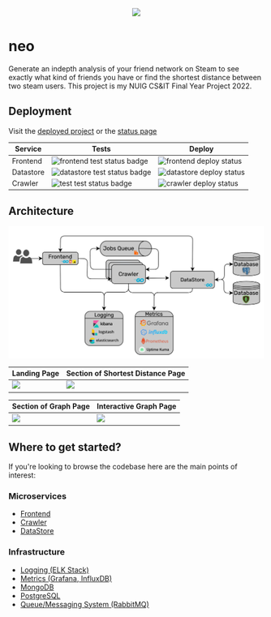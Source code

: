 <p align="center">
 <a href="http://neofyp.com">
 <img width="20%" src="https://i.imgur.com/3DH7xYd.png">
 </a>
</p>


# neo


Generate an indepth analysis of your friend network on Steam to see exactly what kind of friends you have or find the shortest distance between two steam users. This project is my NUIG CS&IT Final Year Project 2022.

## Deployment

Visit the [deployed project](http://neofyp.com) or the [status page](http://status.neofyp.com/status)

| Service     | Tests | Deploy |  
| ----------- | ----------- | ----------- |
| Frontend      | ![frontend test status badge](https://github.com/IamCathal/neo/actions/workflows/buildFrontEnd.yml/badge.svg) |  ![frontend deploy status](https://github.com/IamCathal/neo/actions/workflows/deployFrontend.yml/badge.svg) |  
| Datastore | ![datastore test status badge](https://github.com/IamCathal/neo/actions/workflows/buildDatastore.yml/badge.svg) | ![datastore deploy status](https://github.com/IamCathal/neo/actions/workflows/deployDataStore.yml/badge.svg)  |
| Crawler      | ![test test status badge](https://github.com/IamCathal/neo/actions/workflows/buildCrawler.yml/badge.svg) | ![crawler deploy status](https://github.com/IamCathal/neo/actions/workflows/deployCrawler.yml/badge.svg)  |  


## Architecture

![Architecture diagram](services/frontend/static/images/NeoArchitectureFinal.png)

| Landing Page    | Section of Shortest Distance Page | 
| ----------- | ----------- | 
|      ![](https://i.imgur.com/YFnBviP.png)       |    ![](https://i.imgur.com/xTHPqXD.png)  |

| Section of Graph Page    | Interactive Graph Page | 
| ----------- | ----------- | 
|      ![](http://neofyp.com/static/images/NeoExample.jpg)       |    ![](https://i.imgur.com/MJ4Lkvi.png)  |


## Where to get started?

If you're looking to browse the codebase here are the main points of interest:

### Microservices

* [Frontend](services/frontend)
* [Crawler](services/crawler)
* [DataStore](services/datastore)

### Infrastructure

* [Logging (ELK Stack)](infrastructure/elk)
* [Metrics (Grafana, InfluxDB)](infrastructure/grafana)
* [MongoDB](infrastructure/mongoDB)
* [PostgreSQL](infrastructure/postgresql)
* [Queue/Messaging System (RabbitMQ)](infrastructure/rabbitMQ)
